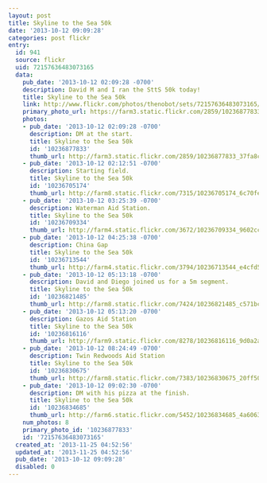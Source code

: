 ```yaml
---
layout: post
title: Skyline to the Sea 50k
date: '2013-10-12 09:09:28'
categories: post flickr
entry:
  id: 941
  source: flickr
  uid: 72157636483073165
  data:
    pub_date: '2013-10-12 02:09:28 -0700'
    description: David M and I ran the SttS 50k today!
    title: Skyline to the Sea 50k
    link: http://www.flickr.com/photos/thenobot/sets/72157636483073165/
    primary_photo_url: https://farm3.static.flickr.com/2859/10236877833_37fa8c9ec9_m.jpg
    photos:
    - pub_date: '2013-10-12 02:09:28 -0700'
      description: DM at the start.
      title: Skyline to the Sea 50k
      id: '10236877833'
      thumb_url: http://farm3.static.flickr.com/2859/10236877833_37fa8c9ec9_s.jpg
    - pub_date: '2013-10-12 02:12:51 -0700'
      description: Starting field.
      title: Skyline to the Sea 50k
      id: '10236705174'
      thumb_url: http://farm8.static.flickr.com/7315/10236705174_6c70fe6261_s.jpg
    - pub_date: '2013-10-12 03:25:39 -0700'
      description: Waterman Aid Station.
      title: Skyline to the Sea 50k
      id: '10236709334'
      thumb_url: http://farm4.static.flickr.com/3672/10236709334_9602cc5922_s.jpg
    - pub_date: '2013-10-12 04:25:38 -0700'
      description: China Gap
      title: Skyline to the Sea 50k
      id: '10236713544'
      thumb_url: http://farm4.static.flickr.com/3794/10236713544_e4cfd599e5_s.jpg
    - pub_date: '2013-10-12 05:13:18 -0700'
      description: David and Diego joined us for a 5m segment.
      title: Skyline to the Sea 50k
      id: '10236821485'
      thumb_url: http://farm8.static.flickr.com/7424/10236821485_c571bccb87_s.jpg
    - pub_date: '2013-10-12 05:13:20 -0700'
      description: Gazos Aid Station
      title: Skyline to the Sea 50k
      id: '10236816116'
      thumb_url: http://farm9.static.flickr.com/8278/10236816116_9d0a2a0991_s.jpg
    - pub_date: '2013-10-12 08:24:49 -0700'
      description: Twin Redwoods Aid Station
      title: Skyline to the Sea 50k
      id: '10236830675'
      thumb_url: http://farm8.static.flickr.com/7383/10236830675_20ff508af8_s.jpg
    - pub_date: '2013-10-12 09:02:30 -0700'
      description: DM with his pizza at the finish.
      title: Skyline to the Sea 50k
      id: '10236834685'
      thumb_url: http://farm6.static.flickr.com/5452/10236834685_4a6063aa86_s.jpg
    num_photos: 8
    primary_photo_id: '10236877833'
    id: '72157636483073165'
  created_at: '2013-11-25 04:52:56'
  updated_at: '2013-11-25 04:52:56'
  pub_date: '2013-10-12 09:09:28'
  disabled: 0
---
```

